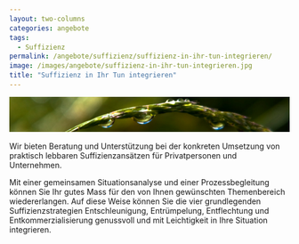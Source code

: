 ```yaml
---
layout: two-columns
categories: angebote
tags:
  - Suffizienz
permalink: /angebote/suffizienz/suffizienz-in-ihr-tun-integrieren/
image: /images/angebote/suffizienz-in-ihr-tun-integrieren.jpg
title: "Suffizienz in Ihr Tun integrieren"
---
```

<div class=angebot-top-wide"><img title="Sufizienz" src="/images/angebote/suffizienz-in-ihr-tun-integrieren_sub.jpg"></div>

Wir bieten Beratung und Unterstützung bei der konkreten Umsetzung von praktisch lebbaren Suffizienzansätzen für Privatpersonen und Unternehmen.

Mit einer gemeinsamen Situationsanalyse und einer Prozessbegleitung können Sie Ihr gutes Mass für den von Ihnen gewünschten Themenbereich wiedererlangen. Auf diese Weise können Sie die vier grundlegenden Suffizienzstrategien Entschleunigung, Entrümpelung, Entflechtung und Entkommerzialisierung genussvoll und mit Leichtigkeit in Ihre Situation integrieren.